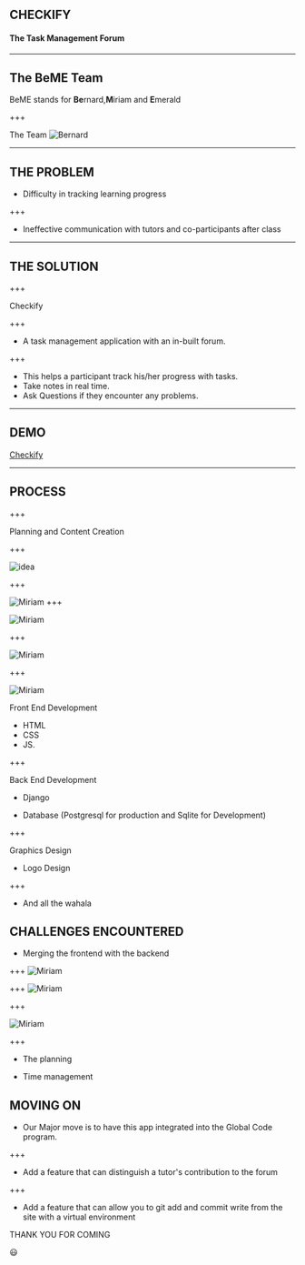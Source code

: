 

## CHECKIFY



#### The Task Management Forum


---

## The BeME Team

 BeME stands for **Be**rnard,**M**iriam and **E**merald

+++

The Team
![Bernard](Database/BeME.jpg)

 


---
 
 

## THE PROBLEM


- Difficulty in  tracking learning progress

+++

- Ineffective communication with tutors and co-participants after class 



---
 

## THE SOLUTION


+++

<span class="primary">Checkify</span> 

+++

- A task management application with an in-built forum. 

+++

- This helps a participant track his/her progress with tasks. 
- Take notes in real time.
- Ask Questions if they encounter any problems.




---

## DEMO


[Checkify](https://glblcdcheckify.herokuapp.com)


---


 

## PROCESS
 
+++

<span class="primary"> Planning and Content Creation
</span>  

+++

![idea](Database/idea.jpg)

+++

![Miriam](Database/flowchart.jpg)
+++

![Miriam](Database/dec.jpg)

+++

![Miriam](Database/9.jpg)

+++

![Miriam](Database/dec.jpg)

<span>Front End Development</span>

-  HTML
-   CSS
-    JS.

+++

<span> Back End Development </span>

- Django


- Database (Postgresql for production and Sqlite for Development)

+++

<span>Graphics Design</span>

- Logo Design

+++

- And all the wahala 


## CHALLENGES ENCOUNTERED

- Merging the frontend with the backend

+++
![Miriam](Database/5.jpg)

+++
![Miriam](Database/89.jpg)

+++

![Miriam](Database/3.jpg)

+++

- The planning

- Time management

 

## MOVING ON

- Our Major move is to have this app integrated into the Global Code program.

 

+++

- Add a feature that can distinguish a  tutor's contribution to the forum



+++

- Add a feature that can allow you to git add and commit write from the site with a virtual environment


THANK YOU FOR COMING 

:smiley:



